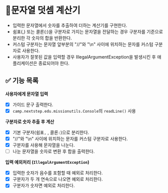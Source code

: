 # 🐣문자열 덧셈 계산기
- 입력한 문자열에서 숫자를 추출하여 더하는 계산기를 구현한다.
- 쉼표(,) 또는 콜론(:)을 구분자로 가지는 문자열을 전달하는 경우 구분자를 기준으로 분리한 각 숫자의 합을 반환한다.
- 커스텀 구분자는 문자열 앞부분의 "//"와 "\n" 사이에 위치하는 문자를 커스텀 구분자로 사용한다.
- 사용자가 잘못된 값을 입력할 경우 IllegalArgumentException을 발생시킨 후 애플리케이션은 종료되어야 한다.

## ✅ 기능 목록
**사용자에게 문자열 입력**
  - [X] 가이드 문구 출력한다.
  - [X] `camp.nextstep.edu.missionutils.Console`의 `readLine()` 사용

**구분자로 숫자 추출 후 계산**   
  - [X] 기본 구분자(쉼표`,` , 콜론`:`)으로 분리한다.
  - [X] "//"와 "\n" 사이에 위치하는 문자를 커스텀 구분자로 사용한다.
  - [X] 구분자를 사용해 문자열을 나눈다.
  - [ ] 나눈 문자열을 숫자로 변환 후 합을 출력한다.

**입력 예외처리 (`IllegalArgumentException`)**
  - [X] 입력한 숫자가 음수를 포함할 때 예외로 처리한다.
  - [X] 구분자가 두 개 연속으로 나오면 예외로 처리한다.
  - [X] 구분자가 숫자면 예외로 처리한다.